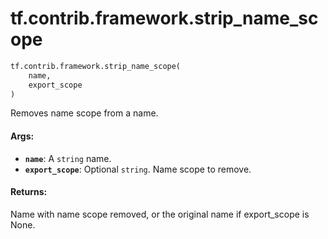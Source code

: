 <div itemscope itemtype="http://developers.google.com/ReferenceObject">
<meta itemprop="name" content="tf.contrib.framework.strip_name_scope" />
<meta itemprop="path" content="Stable" />
</div>

# tf.contrib.framework.strip_name_scope

``` python
tf.contrib.framework.strip_name_scope(
    name,
    export_scope
)
```

Removes name scope from a name.

#### Args:

* <b>`name`</b>: A `string` name.
* <b>`export_scope`</b>: Optional `string`. Name scope to remove.


#### Returns:

Name with name scope removed, or the original name if export_scope
is None.